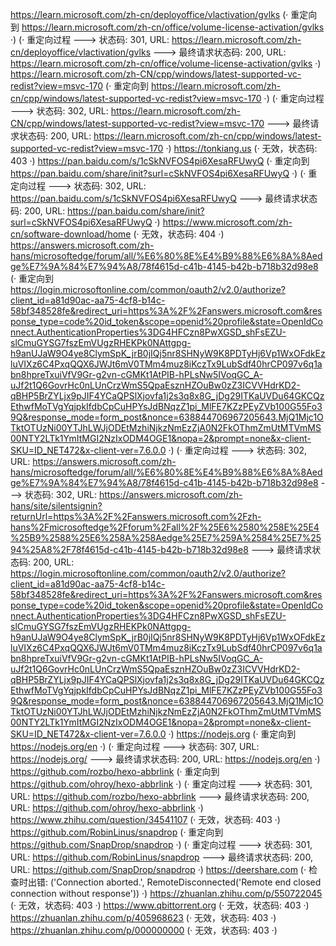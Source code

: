 https://learn.microsoft.com/zh-cn/deployoffice/vlactivation/gvlks (· 重定向到 https://learn.microsoft.com/zh-cn/office/volume-license-activation/gvlks ·)
(· 重定向过程 ---> 状态码: 301, URL: https://learn.microsoft.com/zh-cn/deployoffice/vlactivation/gvlks ---> 最终请求状态码: 200, URL: https://learn.microsoft.com/zh-cn/office/volume-license-activation/gvlks ·)
https://learn.microsoft.com/zh-CN/cpp/windows/latest-supported-vc-redist?view=msvc-170 (· 重定向到 https://learn.microsoft.com/zh-cn/cpp/windows/latest-supported-vc-redist?view=msvc-170 ·)
(· 重定向过程 ---> 状态码: 302, URL: https://learn.microsoft.com/zh-CN/cpp/windows/latest-supported-vc-redist?view=msvc-170 ---> 最终请求状态码: 200, URL: https://learn.microsoft.com/zh-cn/cpp/windows/latest-supported-vc-redist?view=msvc-170 ·)
https://tonkiang.us (· 无效，状态码: 403 ·)
https://pan.baidu.com/s/1cSkNVFOS4pi6XesaRFUwyQ (· 重定向到 https://pan.baidu.com/share/init?surl=cSkNVFOS4pi6XesaRFUwyQ ·)
(· 重定向过程 ---> 状态码: 302, URL: https://pan.baidu.com/s/1cSkNVFOS4pi6XesaRFUwyQ ---> 最终请求状态码: 200, URL: https://pan.baidu.com/share/init?surl=cSkNVFOS4pi6XesaRFUwyQ ·)
https://www.microsoft.com/zh-cn/software-download/home (· 无效，状态码: 404 ·)
https://answers.microsoft.com/zh-hans/microsoftedge/forum/all/%E6%80%8E%E4%B9%88%E6%8A%8Aedge%E7%9A%84%E7%94%A8/78f4615d-c41b-4145-b42b-b718b32d98e8 (· 重定向到 https://login.microsoftonline.com/common/oauth2/v2.0/authorize?client_id=a81d90ac-aa75-4cf8-b14c-58bf348528fe&redirect_uri=https%3A%2F%2Fanswers.microsoft.com&response_type=code%20id_token&scope=openid%20profile&state=OpenIdConnect.AuthenticationProperties%3DG4HFCzn8PwXGSD_shFsEZU-slCmuGYSG7fszEmVUgzRHEKPk0NAttgpg-h9anUJaW9O4ye8ClymSpK_jrB0jIQj5nr8SHNyW9K8PDTyHj6Vp1WxOFdkEzluVIXz6C4PxqQQX6JWJt6mV0TMm4muz8iKczTx9LubSdf40hrCP097v6q1abn8hpreTxuiVfV9Gr-g2vn-cGMKt1AtPIB-hPLsNw5IVoqGC_A-uJf2t1Q6GovrHc0nLUnCrzWmS5QpaEsznHZOuBw0zZ3ICVVHdrKD2-qBHP5BrZYLjx9pJIF4YCaQPSlXjovfa1j2s3q8x8G_jDg29ITKaUVDu64GKCQzEthwfMoTVgYqjpkIfdbCpCuHPYsJdBNqzZ1pi_MlFE7KZzPEyZVb100G55Fo39Q&response_mode=form_post&nonce=638844706967205643.MjQ1Mjc1OTktOTUzNi00YTJhLWJjODEtMzhiNjkzNmEzZjA0N2FkOThmZmUtMTVmMS00NTY2LTk1YmItMGI2NzIxODM4OGE1&nopa=2&prompt=none&x-client-SKU=ID_NET472&x-client-ver=7.6.0.0 ·)
(· 重定向过程 ---> 状态码: 302, URL: https://answers.microsoft.com/zh-hans/microsoftedge/forum/all/%E6%80%8E%E4%B9%88%E6%8A%8Aedge%E7%9A%84%E7%94%A8/78f4615d-c41b-4145-b42b-b718b32d98e8 ---> 状态码: 302, URL: https://answers.microsoft.com/zh-hans/site/silentsignin?returnUrl=https%3A%2F%2Fanswers.microsoft.com%2Fzh-hans%2Fmicrosoftedge%2Fforum%2Fall%2F%25E6%2580%258E%25E4%25B9%2588%25E6%258A%258Aedge%25E7%259A%2584%25E7%2594%25A8%2F78f4615d-c41b-4145-b42b-b718b32d98e8 ---> 最终请求状态码: 200, URL: https://login.microsoftonline.com/common/oauth2/v2.0/authorize?client_id=a81d90ac-aa75-4cf8-b14c-58bf348528fe&redirect_uri=https%3A%2F%2Fanswers.microsoft.com&response_type=code%20id_token&scope=openid%20profile&state=OpenIdConnect.AuthenticationProperties%3DG4HFCzn8PwXGSD_shFsEZU-slCmuGYSG7fszEmVUgzRHEKPk0NAttgpg-h9anUJaW9O4ye8ClymSpK_jrB0jIQj5nr8SHNyW9K8PDTyHj6Vp1WxOFdkEzluVIXz6C4PxqQQX6JWJt6mV0TMm4muz8iKczTx9LubSdf40hrCP097v6q1abn8hpreTxuiVfV9Gr-g2vn-cGMKt1AtPIB-hPLsNw5IVoqGC_A-uJf2t1Q6GovrHc0nLUnCrzWmS5QpaEsznHZOuBw0zZ3ICVVHdrKD2-qBHP5BrZYLjx9pJIF4YCaQPSlXjovfa1j2s3q8x8G_jDg29ITKaUVDu64GKCQzEthwfMoTVgYqjpkIfdbCpCuHPYsJdBNqzZ1pi_MlFE7KZzPEyZVb100G55Fo39Q&response_mode=form_post&nonce=638844706967205643.MjQ1Mjc1OTktOTUzNi00YTJhLWJjODEtMzhiNjkzNmEzZjA0N2FkOThmZmUtMTVmMS00NTY2LTk1YmItMGI2NzIxODM4OGE1&nopa=2&prompt=none&x-client-SKU=ID_NET472&x-client-ver=7.6.0.0 ·)
https://nodejs.org (· 重定向到 https://nodejs.org/en ·)
(· 重定向过程 ---> 状态码: 307, URL: https://nodejs.org/ ---> 最终请求状态码: 200, URL: https://nodejs.org/en ·)
https://github.com/rozbo/hexo-abbrlink (· 重定向到 https://github.com/ohroy/hexo-abbrlink ·)
(· 重定向过程 ---> 状态码: 301, URL: https://github.com/rozbo/hexo-abbrlink ---> 最终请求状态码: 200, URL: https://github.com/ohroy/hexo-abbrlink ·)
https://www.zhihu.com/question/34541107 (· 无效，状态码: 403 ·)
https://github.com/RobinLinus/snapdrop (· 重定向到 https://github.com/SnapDrop/snapdrop ·)
(· 重定向过程 ---> 状态码: 301, URL: https://github.com/RobinLinus/snapdrop ---> 最终请求状态码: 200, URL: https://github.com/SnapDrop/snapdrop ·)
https://deershare.com (· 检查时出错: ('Connection aborted.', RemoteDisconnected('Remote end closed connection without response')) ·)
https://zhuanlan.zhihu.com/p/550722045 (· 无效，状态码: 403 ·)
https://www.qbittorrent.org (· 无效，状态码: 403 ·)
https://zhuanlan.zhihu.com/p/405968623 (· 无效，状态码: 403 ·)
https://zhuanlan.zhihu.com/p/000000000 (· 无效，状态码: 403 ·)
